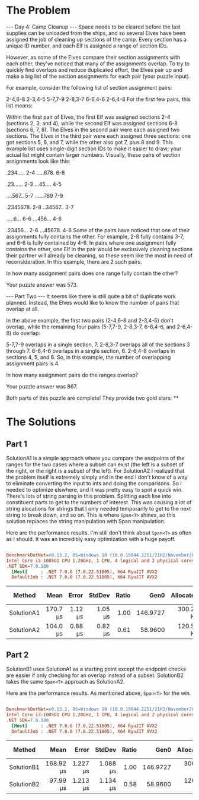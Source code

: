 ﻿# The Problem

--- Day 4: Camp Cleanup ---
Space needs to be cleared before the last supplies can be unloaded from the ships, and so several Elves have been assigned the job of cleaning up sections of the camp. Every section has a unique ID number, and each Elf is assigned a range of section IDs.

However, as some of the Elves compare their section assignments with each other, they've noticed that many of the assignments overlap. To try to quickly find overlaps and reduce duplicated effort, the Elves pair up and make a big list of the section assignments for each pair (your puzzle input).

For example, consider the following list of section assignment pairs:

2-4,6-8
2-3,4-5
5-7,7-9
2-8,3-7
6-6,4-6
2-6,4-8
For the first few pairs, this list means:

Within the first pair of Elves, the first Elf was assigned sections 2-4 (sections 2, 3, and 4), while the second Elf was assigned sections 6-8 (sections 6, 7, 8).
The Elves in the second pair were each assigned two sections.
The Elves in the third pair were each assigned three sections: one got sections 5, 6, and 7, while the other also got 7, plus 8 and 9.
This example list uses single-digit section IDs to make it easier to draw; your actual list might contain larger numbers. Visually, these pairs of section assignments look like this:

.234.....  2-4
.....678.  6-8

.23......  2-3
...45....  4-5

....567..  5-7
......789  7-9

.2345678.  2-8
..34567..  3-7

.....6...  6-6
...456...  4-6

.23456...  2-6
...45678.  4-8
Some of the pairs have noticed that one of their assignments fully contains the other. For example, 2-8 fully contains 3-7, and 6-6 is fully contained by 4-6. In pairs where one assignment fully contains the other, one Elf in the pair would be exclusively cleaning sections their partner will already be cleaning, so these seem like the most in need of reconsideration. In this example, there are 2 such pairs.

In how many assignment pairs does one range fully contain the other?

Your puzzle answer was 573.

--- Part Two ---
It seems like there is still quite a bit of duplicate work planned. Instead, the Elves would like to know the number of pairs that overlap at all.

In the above example, the first two pairs (2-4,6-8 and 2-3,4-5) don't overlap, while the remaining four pairs (5-7,7-9, 2-8,3-7, 6-6,4-6, and 2-6,4-8) do overlap:

5-7,7-9 overlaps in a single section, 7.
2-8,3-7 overlaps all of the sections 3 through 7.
6-6,4-6 overlaps in a single section, 6.
2-6,4-8 overlaps in sections 4, 5, and 6.
So, in this example, the number of overlapping assignment pairs is 4.

In how many assignment pairs do the ranges overlap?

Your puzzle answer was 867.

Both parts of this puzzle are complete! They provide two gold stars: **

# The Solutions

## Part 1

SolutionA1 is a simple approach where you compare the endpoints of the ranges for the two cases
where a subset can exist (the left is a subset of the right, or the right is a subset of the
left). For SolutionA2 I realized that the problem itself is extremely simply and in the end I
don't know of a way to eliminate converting the input to ints and doing the comparisons. So I
needed to optimize elswhere, and it was pretty easy to spot a quick win. There's lots of string
parsing in this problem. Splitting each line into constituent parts to get to the numbers of
interest. This was causing a lot of string alocations for strings that I only needed temporarily
to get to the next string to break down, and so on. This is where `Span<T>` shines, so this
solution replaces the string manipulation with Span manipulation.

Here are the performance results. I'm still don't think about `Span<T>` as often as I should. It
was an incredibly easy optimization with a huge payoff.

``` ini

BenchmarkDotNet=v0.13.2, OS=Windows 10 (10.0.19044.2251/21H2/November2021Update)
Intel Core i3-1005G1 CPU 1.20GHz, 1 CPU, 4 logical and 2 physical cores
.NET SDK=7.0.100
  [Host]     : .NET 7.0.0 (7.0.22.51805), X64 RyuJIT AVX2
  DefaultJob : .NET 7.0.0 (7.0.22.51805), X64 RyuJIT AVX2


```
|     Method |     Mean |   Error |  StdDev | Ratio |     Gen0 | Allocated | Alloc Ratio |
|----------- |---------:|--------:|--------:|------:|---------:|----------:|------------:|
| SolutionA1 | 170.7 μs | 1.12 μs | 1.05 μs |  1.00 | 146.9727 | 300.27 KB |        1.00 |
| SolutionA2 | 104.0 μs | 0.88 μs | 0.82 μs |  0.61 |  58.9600 | 120.59 KB |        0.40 |

## Part 2

SolutionB1 uses SolutionA1 as a starting point except the endpoint checks are easier if only
checking for an overlap instead of a subset. SolutionB2 takes the same `Span<T>` approach as
SolutionA2.

Here are the performance results. As mentioned above, `Span<T>` for the win.

``` ini

BenchmarkDotNet=v0.13.2, OS=Windows 10 (10.0.19044.2251/21H2/November2021Update)
Intel Core i3-1005G1 CPU 1.20GHz, 1 CPU, 4 logical and 2 physical cores
.NET SDK=7.0.100
  [Host]     : .NET 7.0.0 (7.0.22.51805), X64 RyuJIT AVX2
  DefaultJob : .NET 7.0.0 (7.0.22.51805), X64 RyuJIT AVX2


```
|     Method |      Mean |    Error |   StdDev | Ratio |     Gen0 | Allocated | Alloc Ratio |
|----------- |----------:|---------:|---------:|------:|---------:|----------:|------------:|
| SolutionB1 | 168.92 μs | 1.227 μs | 1.088 μs |  1.00 | 146.9727 | 300.27 KB |        1.00 |
| SolutionB2 |  97.99 μs | 1.213 μs | 1.134 μs |  0.58 |  58.9600 | 120.59 KB |        0.40 |
